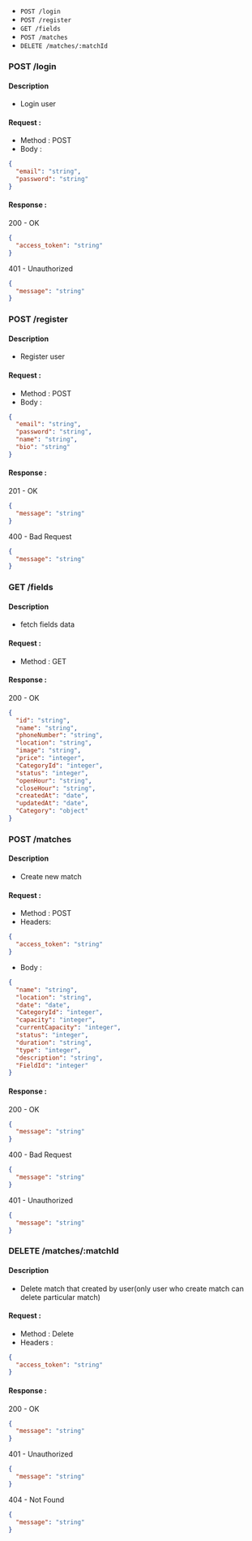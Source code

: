 - `POST /login`
- `POST /register`
- `GET /fields`
- `POST /matches `
- `DELETE /matches/:matchId`

### POST /login

#### Description

- Login user

#### Request :

- Method : POST
- Body :

```json
{
  "email": "string",
  "password": "string"
}
```

#### Response :

200 - OK

```json
{
  "access_token": "string"
}
```

401 - Unauthorized

```json
{
  "message": "string"
}
```

### POST /register

#### Description

- Register user

#### Request :

- Method : POST
- Body :

```json
{
  "email": "string",
  "password": "string",
  "name": "string",
  "bio": "string"
}
```

#### Response :

201 - OK

```json
{
  "message": "string"
}
```

400 - Bad Request

```json
{
  "message": "string"
}
```

### GET /fields

#### Description

- fetch fields data

#### Request :

- Method : GET

#### Response :

200 - OK

```json
{
  "id": "string",
  "name": "string",
  "phoneNumber": "string",
  "location": "string",
  "image": "string",
  "price": "integer",
  "CategoryId": "integer",
  "status": "integer",
  "openHour": "string",
  "closeHour": "string",
  "createdAt": "date",
  "updatedAt": "date",
  "Category": "object"
}
```

### POST /matches

#### Description

- Create new match

#### Request :

- Method : POST
- Headers:

```json
{
  "access_token": "string"
}
```

- Body :

```json
{
  "name": "string",
  "location": "string",
  "date": "date",
  "CategoryId": "integer",
  "capacity": "integer",
  "currentCapacity": "integer",
  "status": "integer",
  "duration": "string",
  "type": "integer",
  "description": "string",
  "FieldId": "integer"
}
```

#### Response :

200 - OK

```json
{
  "message": "string"
}
```

400 - Bad Request

```json
{
  "message": "string"
}
```

401 - Unauthorized

```json
{
  "message": "string"
}
```

### DELETE /matches/:matchId

#### Description

- Delete match that created by user(only user who create match can delete particular match)

#### Request :

- Method : Delete
- Headers :

```json
{
  "access_token": "string"
}
```

#### Response :

200 - OK

```json
{
  "message": "string"
}
```

401 - Unauthorized

```json
{
  "message": "string"
}
```

404 - Not Found

```json
{
  "message": "string"
}
```
